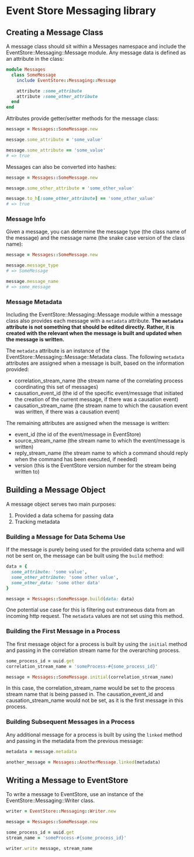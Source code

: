 # Event Store Messaging library

## Creating a Message Class

A message class should sit within a Messages namespace and include the EventStore::Messaging::Message module. Any message data is defined as an attribute in the class:

```ruby
module Messages
  class SomeMessage
    include EventStore::Messaging::Message

    attribute :some_attribute
    attribute :some_other_attribute
  end
end
```

Attributes provide getter/setter methods for the message class:

```ruby
message = Messages::SomeMessage.new

message.some_attribute = 'some_value'

message.some_attribute == 'some_value'
# => true
```

Messages can also be converted into hashes:

```ruby
message = Messages::SomeMessage.new

message.some_other_attribute = 'some_other_value'

message.to_h[:some_other_attribute] == 'some_other_value'
# => true
```

### Message Info

Given a message, you can determine the message type (the class name of the message) and the message name (the snake case version of the class name):

```ruby
message = Messages::SomeMessage.new

message.message_type
# => SomeMessage

message.message_name
# => some_message
```

### Message Metadata

Including the EventStore::Messaging::Message module within a message class also provides each message with a `metadata` attribute. **The `metadata` attribute is not something that should be edited directly. Rather, it is created with the relevant when the message is built and updated when the message is written.**

The `metadata` attribute is an instance of the EventStore::Messaging::Message::Metadata class. The following `metadata` attributes are assigned when a message is built, based on the information provided:

- correlation_stream_name (the stream name of the correlating process coordinating this set of messages)
- causation_event_id (the id of the specific event/message that initiated the creation of the current message, if there was a causation event)
- causation_stream_name (the stream name to which the causation event was written, if there was a causation event)

The remaining attributes are assigned when the message is written:

- event_id (the id of the event/message in EventStore)
- source_stream_name (the stream name to which the event/message is written)
- reply_stream_name (the stream name to which a command should reply when the command has been executed, if needed)
- version (this is the EventStore version number for the stream being written to)


## Building a Message Object

A message object serves two main purposes:

1. Provided a data schema for passing data
2. Tracking metadata

### Building a Message for Data Schema Use

If the message is purely being used for the provided data schema and will not be sent on, the message can be built using the `build` method:

```ruby
data = {
  some_attribute: 'some value',
  some_other_attribute: 'some other value',
  some_other_data: 'some other data'
}

message = Messages::SomeMessage.build(data: data)
```

One potential use case for this is filtering out extraneous data from an incoming http request. The `metadata` values are not set using this method.


### Building the First Message in a Process

The first message object for a process is built by using the `initial` method and passing in the correlation stream name for the overarching process.

```ruby
some_process_id = uuid.get
correlation_stream_name = 'someProcess-#{some_process_id}'

message = Messages::SomeMessage.initial(correlation_stream_name)
```

In this case, the correlation_stream_name would be set to the process stream name that is being passed in. The causation_event_id and causation_stream_name would not be set, as it is the first message in this process.


### Building Subsequent Messages in a Process

Any additional message for a process is built by using the `linked` method and passing in the metadata from the previous message:

```ruby
metadata = message.metadata

another_message = Messages::AnotherMessage.linked(metadata)
```

## Writing a Message to EventStore

To write a message to EventStore, use an instance of the EventStore::Messaging::Writer class.

```ruby
writer = EventStore::Messaging::Writer.new

message = Messages::SomeMessage.new

some_process_id = uuid.get
stream_name = 'someProcess-#{some_process_id}'

writer.write message, stream_name
```
